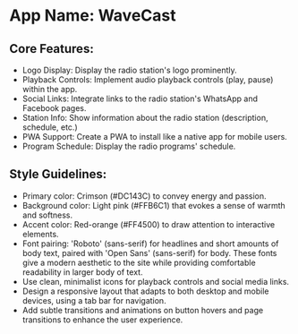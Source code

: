 # **App Name**: WaveCast

## Core Features:

- Logo Display: Display the radio station's logo prominently.
- Playback Controls: Implement audio playback controls (play, pause) within the app.
- Social Links: Integrate links to the radio station's WhatsApp and Facebook pages.
- Station Info: Show information about the radio station (description, schedule, etc.)
- PWA Support: Create a PWA to install like a native app for mobile users.
- Program Schedule: Display the radio programs' schedule.

## Style Guidelines:

- Primary color: Crimson (#DC143C) to convey energy and passion.
- Background color: Light pink (#FFB6C1) that evokes a sense of warmth and softness.
- Accent color: Red-orange (#FF4500) to draw attention to interactive elements.
- Font pairing: 'Roboto' (sans-serif) for headlines and short amounts of body text, paired with 'Open Sans' (sans-serif) for body. These fonts give a modern aesthetic to the site while providing comfortable readability in larger body of text.
- Use clean, minimalist icons for playback controls and social media links.
- Design a responsive layout that adapts to both desktop and mobile devices, using a tab bar for navigation.
- Add subtle transitions and animations on button hovers and page transitions to enhance the user experience.